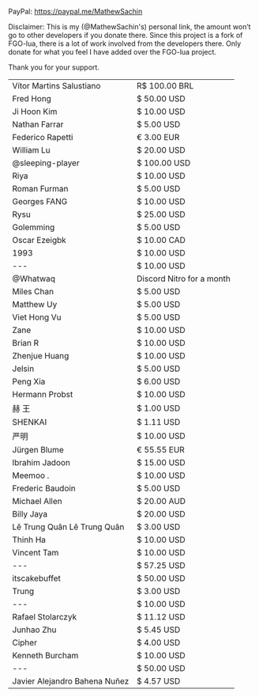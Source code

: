 PayPal: https://paypal.me/MathewSachin

Disclaimer: This is my (@MathewSachin's) personal link, the amount won’t go to other developers if you donate there. Since this project is a fork of FGO-lua, there is a lot of work involved from the developers there. Only donate for what you feel I have added over the FGO-lua project.
  
Thank you for your support.

|                                 |              |
|---------------------------------|--------------|
| Vítor Martins Salustiano        | R$ 100.00 BRL |
| Fred Hong	                  | $ 50.00 USD  |
| Ji Hoon Kim                     | $ 10.00 USD  |
| Nathan Farrar                   | $ 5.00 USD   |
| Federico Rapetti                | € 3.00 EUR   |
| William Lu                      | $ 20.00 USD  |
| @sleeping-player                | $ 100.00 USD |
| Riya                            | $ 10.00 USD  |
| Roman Furman                    | $ 5.00 USD   |
| Georges FANG                    | $ 10.00 USD  |
| Rysu                            | $ 25.00 USD  |
| Golemming                       | $ 5.00 USD   |
| Oscar Ezeigbk                   | $ 10.00 CAD  |
| 1993                            | $ 10.00 USD  |
| ---                             | $ 10.00 USD  |
| @Whatwaq                        | Discord Nitro for a month |
| Miles Chan                      | $ 5.00 USD   |
| Matthew Uy                      | $ 5.00 USD   |
| Viet Hong Vu                    | $ 5.00 USD   |
| Zane                            | $ 10.00 USD  |
| Brian R                         | $ 10.00 USD  |
| Zhenjue Huang                   | $ 10.00 USD  |
| Jelsin                          | $ 5.00 USD   |
| Peng Xia                        | $ 6.00 USD   |
| Hermann Probst                  | $ 10.00 USD  |
| 赫 王                           | $ 1.00 USD   |
| SHENKAI                         | $ 1.11 USD   |
| 严​明                             | $ 10.00 USD |
| Jürgen Blume                    | € 55.55 EUR |
| Ibrahim Jadoon                  | $ 15.00 USD |
| Meemoo .                        | $ 10.00 USD |
| Frederic Baudoin                | $ 5.00 USD  |
| Michael Allen                   | $ 20.00 AUD |
| Billy Jaya                      | $ 20.00 USD |
| Lê Trung Quân Lê Trung Quân     | $ 3.00 USD  |
| Thinh Ha                        | $ 10.00 USD |
| Vincent Tam                     | $ 10.00 USD |
| ---                             | $ 57.25 USD |
| itscakebuffet                   | $ 50.00 USD |
| Trung                           | $ 3.00 USD  |
| ---                             | $ 10.00 USD |
| Rafael Stolarczyk               | $ 11.12 USD |
| Junhao Zhu                      | $ 5.45 USD  |
| Cipher                          | $ 4.00 USD  |
| Kenneth Burcham                 | $ 10.00 USD |
| ---                             | $ 50.00 USD |
| Javier Alejandro Bahena Nuñez   | $ 4.57 USD |